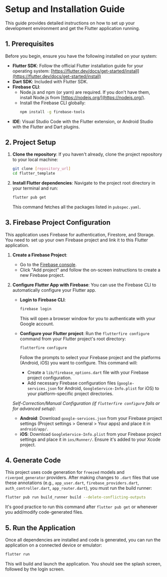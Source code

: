 # Setup and Installation Guide

This guide provides detailed instructions on how to set up your development environment and get the Flutter application running.

## 1. Prerequisites

Before you begin, ensure you have the following installed on your system:

-   **Flutter SDK**: Follow the official Flutter installation guide for your operating system: [https://flutter.dev/docs/get-started/install](https://flutter.dev/docs/get-started/install)
-   **Dart SDK**: Included with Flutter SDK.
-   **Firebase CLI**:
    -   Node.js and npm (or yarn) are required. If you don't have them, install Node.js from [https://nodejs.org/](https://nodejs.org/).
    -   Install the Firebase CLI globally:
        ```bash
        npm install -g firebase-tools
        ```
-   **IDE**: Visual Studio Code with the Flutter extension, or Android Studio with the Flutter and Dart plugins.

## 2. Project Setup

1.  **Clone the repository**:
    If you haven't already, clone the project repository to your local machine:
    ```bash
    git clone [repository_url]
    cd flutter_template
    ```

2.  **Install Flutter dependencies**:
    Navigate to the project root directory in your terminal and run:
    ```bash
    flutter pub get
    ```
    This command fetches all the packages listed in `pubspec.yaml`.

## 3. Firebase Project Configuration

This application uses Firebase for authentication, Firestore, and Storage. You need to set up your own Firebase project and link it to this Flutter application.

1.  **Create a Firebase Project**:
    -   Go to the [Firebase console](https://console.firebase.google.com/).
    -   Click "Add project" and follow the on-screen instructions to create a new Firebase project.

2.  **Configure Flutter App with Firebase**:
    You can use the Firebase CLI to automatically configure your Flutter app.

    -   **Login to Firebase CLI**:
        ```bash
        firebase login
        ```
        This will open a browser window for you to authenticate with your Google account.

    -   **Configure your Flutter project**:
        Run the `flutterfire configure` command from your Flutter project's root directory:
        ```bash
        flutterfire configure
        ```
        Follow the prompts to select your Firebase project and the platforms (Android, iOS) you want to configure. This command will:
        -   Create a `lib/firebase_options.dart` file with your Firebase project configuration.
        -   Add necessary Firebase configuration files (`google-services.json` for Android, `GoogleService-Info.plist` for iOS) to your platform-specific project directories.

    *Self-Correction/Manual Configuration (if `flutterfire configure` fails or for advanced setup)*:
    -   **Android**: Download `google-services.json` from your Firebase project settings (Project settings > General > Your apps) and place it in `android/app/`.
    -   **iOS**: Download `GoogleService-Info.plist` from your Firebase project settings and place it in `ios/Runner/`. Ensure it's added to your Xcode project.

## 4. Generate Code

This project uses code generation for `freezed` models and `riverpod_generator` providers. After making changes to `.dart` files that use these annotations (e.g., `app_user.dart`, `firebase_providers.dart`, `auth_controller.dart`, `app_router.dart`), you must run the build runner:

```bash
flutter pub run build_runner build --delete-conflicting-outputs
```
It's good practice to run this command after `flutter pub get` or whenever you add/modify code-generated files.

## 5. Run the Application

Once all dependencies are installed and code is generated, you can run the application on a connected device or emulator:

```bash
flutter run
```

This will build and launch the application. You should see the splash screen, followed by the login screen.